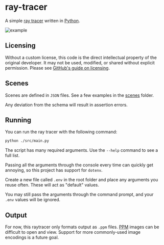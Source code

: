 # ray-tracer

A simple [ray tracer](https://en.wikipedia.org/wiki/Ray_tracing_(graphics)) written in [Python](https://www.python.org/).

![example](https://user-images.githubusercontent.com/28303477/221353237-11327d55-0782-4e33-aa83-4f73434ee86a.png)

## Licensing

Without a custom license, this code is the direct intellectual property of the original developer. It may not be used, modified, or shared without explicit permission. Please see [GitHub's guide on licensing](https://docs.github.com/en/repositories/managing-your-repositorys-settings-and-features/customizing-your-repository/licensing-a-repository).

## Scenes

Scenes are defined in `JSON` files. See a few examples in the [scenes](/scenes/) folder.

Any deviation from the schema will result in assertion errors.

## Running

You can run the ray tracer with the following command:

```bash
python ./src/main.py
```

The script has many required arguments. Use the `--help` command to see a full list. 

Passing all the arguments through the console every time can quickly get annoying, so this project has support for `dotenv`.

Create a new file called `.env` in the root folder and place any arguments you reuse often. These will act as "default" values.

You may still pass the arguments through the command prompt, and your `.env` values will be ignored.

## Output

For now, this raytracer only formats output as `.ppm` files. [PPM](https://en.wikipedia.org/wiki/Netpbm) images can be difficult to open and view. Support for more commonly-used image encodings is a future goal.
